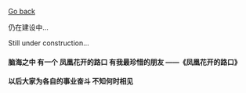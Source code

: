 [Go back](../colourful_life.md)

仍在建设中...

Still under construction...

<h4>脑海之中 有一个 凤凰花开的路口 有我最珍惜的朋友 ——《凤凰花开的路口》</h4>
<h4>以后大家为各自的事业奋斗 不知何时相见</h4>
